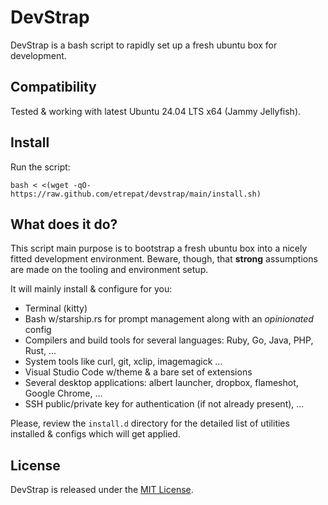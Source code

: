 # DevStrap

DevStrap is a bash script to rapidly set up a fresh ubuntu box for development.

## Compatibility

Tested & working with latest Ubuntu 24.04 LTS x64 (Jammy Jellyfish).

## Install

Run the script:

    bash < <(wget -qO- https://raw.github.com/etrepat/devstrap/main/install.sh)

## What does it do?

This script main purpose is to bootstrap a fresh ubuntu box into a nicely fitted
development environment. Beware, though, that **strong** assumptions
are made on the tooling and environment setup.

It will mainly install & configure for you:

* Terminal (kitty)
* Bash w/starship.rs for prompt management along with an *opinionated* config
* Compilers and build tools for several languages: Ruby, Go, Java, PHP, Rust, ...
* System tools like curl, git, xclip, imagemagick ...
* Visual Studio Code w/theme & a bare set of extensions
* Several desktop applications: albert launcher, dropbox, flameshot, Google Chrome, ...
* SSH public/private key for authentication (if not already present), ...

Please, review the `install.d` directory for the detailed list of utilities installed & configs which will get applied.

## License

DevStrap is released under the [MIT License](https://opensource.org/licenses/MIT).
